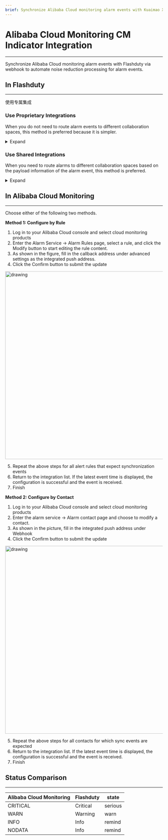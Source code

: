 ```yaml
---
brief: Synchronize Alibaba Cloud monitoring alarm events with Kuaimao Xinyun via webhook to automate noise reduction processing for alarm events
---
```


# Alibaba Cloud Monitoring CM Indicator Integration

---

Synchronize Alibaba Cloud monitoring alarm events with Flashduty via webhook to automate noise reduction processing for alarm events.

## In Flashduty
---
使用专属集成

### Use Proprietary Integrations

When you do not need to route alarm events to different collaboration spaces, this method is preferred because it is simpler.

<details><summary>Expand</summary><ol><li><p> Enter the Flashduty console, select **the collaboration space** , and enter the details page of a certain space</p></li><li><p> Select **Integration Data** tab and click **Add an Integration** to enter the Add Integration page.</p></li><li><p> Select **Alibaba Cloud CM Indicator** Integration, click **Save** , and generate a card.</p></li><li><p> Click on the generated card to view **the push address** , copy it for later use, and complete.</p></li></ol></details>

### Use Shared Integrations

When you need to route alarms to different collaboration spaces based on the payload information of the alarm event, this method is preferred.

<details><summary>Expand</summary><ol><li> Enter the Flashduty console, select **Integration Center = > event** , and enter the integration selection page.</li><li> Select **Alibaba Cloud CM metric** integration:</li></ol><ul><li> **Integration Name** : Define a name for the current integration.</li></ul><ol start="3"><li> After clicking **Save** , copy the newly generated **push address** of the current page for later use.</li><li> Click **Create Route** to configure routing rules for the integration. You can match different alarms to different collaboration spaces based on conditions, or you can directly set the default collaboration space as a fallback, and then adjust it as needed.</li><li> Finish.</li></ol></details>


## In Alibaba Cloud Monitoring
---
Choose either of the following two methods.

**Method 1: Configure by Rule**

<div id="!"><ol><li>Log in to your Alibaba Cloud console and select cloud monitoring products</li><li> Enter the Alarm Service -> Alarm Rules page, select a rule, and click the Modify button to start editing the rule content.</li><li> As shown in the figure, fill in the callback address under advanced settings as the integrated push address.</li><li> Click the Confirm button to submit the update</li></ol><img alt="drawing" width="600" src="https://fcdoc.github.io/img/n5-x2vmAcZT9W1drSq44Cz74Tmi7RGcJCjr2w_n3Vls.avif"><ol start="5"><li> Repeat the above steps for all alert rules that expect synchronization events</li><li> Return to the integration list. If the latest event time is displayed, the configuration is successful and the event is received.</li><li> Finish</li></ol></div>

**Method 2: Configure by Contact**

<div id="!"><ol><li>Log in to your Alibaba Cloud console and select cloud monitoring products</li><li> Enter the alarm service -> Alarm contact page and choose to modify a contact.</li><li> As shown in the picture, fill in the integrated push address under Webhook</li><li> Click the Confirm button to submit the update</li></ol><img alt="drawing" width="600" src="https://fcdoc.github.io/img/tJbcFhqxnFI_YxB1_byBDX_PODjjD-DNSFzTXoCKZFM.avif"><ol start="5"><li> Repeat the above steps for all contacts for which sync events are expected</li><li> Return to the integration list. If the latest event time is displayed, the configuration is successful and the event is received.</li><li> Finish</li></ol></div>

## Status Comparison
---
<div class="md-block">

| Alibaba Cloud Monitoring |  Flashduty  | state |
| ------------ | -------- | ---- |
| CRITICAL     | Critical | serious |
| WARN         | Warning  | warn |
| INFO         | Info     | remind |
| NODATA       | Info     | remind |

</div>